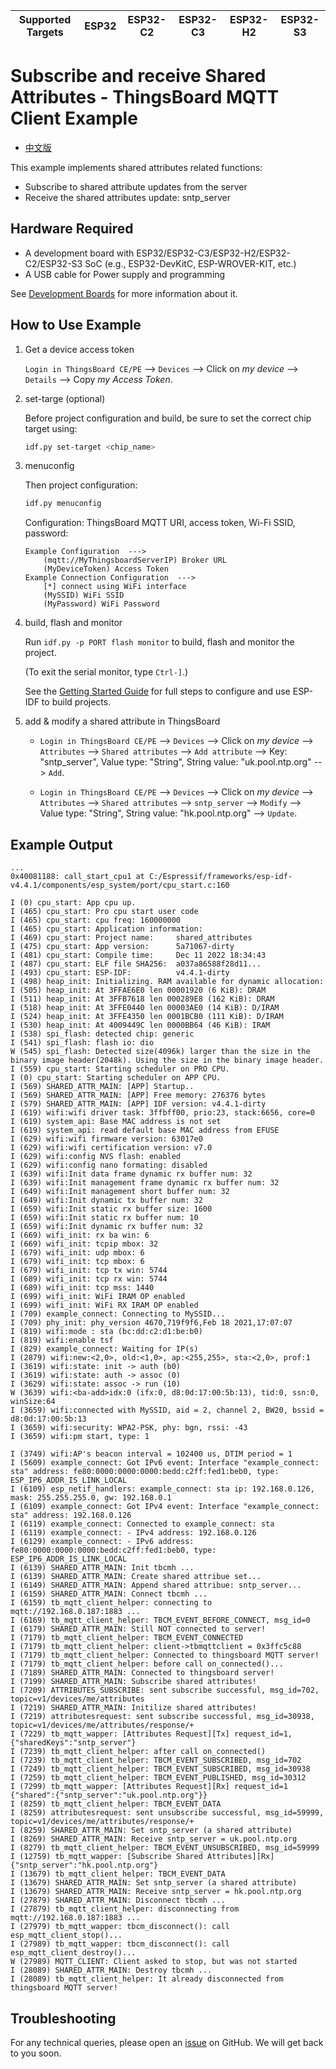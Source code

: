 | Supported Targets | ESP32 | ESP32-C2 | ESP32-C3 | ESP32-H2 | ESP32-S3 |
| ----------------- | ----- | -------- | -------- | -------- | -------- |

# Subscribe and receive Shared Attributes - ThingsBoard MQTT Client Example

* [中文版](./README_CN.md)

This example implements shared attributes related functions:

* Subscribe to shared attribute updates from the server
* Receive the shared attributes update: sntp_server

## Hardware Required

* A development board with ESP32/ESP32-C3/ESP32-H2/ESP32-C2/ESP32-S3 SoC (e.g., ESP32-DevKitC, ESP-WROVER-KIT, etc.)
* A USB cable for Power supply and programming

See [Development Boards](https://www.espressif.com/en/products/devkits) for more information about it.

## How to Use Example

1. Get a device access token

   `Login in ThingsBoard CE/PE` --> `Devices` --> Click on *my device* --> `Details` --> Copy *my Access Token*.

2. set-targe (optional)

   Before project configuration and build, be sure to set the correct chip target using:

   ```bash
   idf.py set-target <chip_name>
   ```

3. menuconfig

   Then project configuration:

   ```bash
   idf.py menuconfig
   ```

   Configuration: ThingsBoard MQTT URI, access token, Wi-Fi SSID, password:

   ```menuconfig
   Example Configuration  --->
       (mqtt://MyThingsboardServerIP) Broker URL
       (MyDeviceToken) Access Token 
   Example Connection Configuration  --->
       [*] connect using WiFi interface
       (MySSID) WiFi SSID 
       (MyPassword) WiFi Password                  
   ```

4. build, flash and monitor

   Run `idf.py -p PORT flash monitor` to build, flash and monitor the project.

   (To exit the serial monitor, type ``Ctrl-]``.)

   See the [Getting Started Guide](https://idf.espressif.com/) for full steps to configure and use ESP-IDF to build projects.

5. add & modify a shared attribute in ThingsBoard

   * `Login in ThingsBoard CE/PE` --> `Devices` --> Click on *my device* --> `Attributes` --> `Shared attributes` --> `Add attribute` --> Key: "sntp_server", Value type: "String", String value: "uk.pool.ntp.org" --> `Add`.

   * `Login in ThingsBoard CE/PE` --> `Devices` --> Click on *my device* --> `Attributes` --> `Shared attributes` --> `sntp_server` --> `Modify` --> Value type: "String", String value: "hk.pool.ntp.org" --> `Update`.

## Example Output

```none
...
0x40081188: call_start_cpu1 at C:/Espressif/frameworks/esp-idf-v4.4.1/components/esp_system/port/cpu_start.c:160

I (0) cpu_start: App cpu up.
I (465) cpu_start: Pro cpu start user code
I (465) cpu_start: cpu freq: 160000000
I (465) cpu_start: Application information:
I (469) cpu_start: Project name:     shared_attributes
I (475) cpu_start: App version:      5a71067-dirty
I (481) cpu_start: Compile time:     Dec 11 2022 18:34:43
I (487) cpu_start: ELF file SHA256:  a037a86588f28d11...
I (493) cpu_start: ESP-IDF:          v4.4.1-dirty
I (498) heap_init: Initializing. RAM available for dynamic allocation:
I (505) heap_init: At 3FFAE6E0 len 00001920 (6 KiB): DRAM
I (511) heap_init: At 3FFB7618 len 000289E8 (162 KiB): DRAM
I (518) heap_init: At 3FFE0440 len 00003AE0 (14 KiB): D/IRAM
I (524) heap_init: At 3FFE4350 len 0001BCB0 (111 KiB): D/IRAM
I (530) heap_init: At 4009449C len 0000BB64 (46 KiB): IRAM
I (538) spi_flash: detected chip: generic
I (541) spi_flash: flash io: dio
W (545) spi_flash: Detected size(4096k) larger than the size in the binary image header(2048k). Using the size in the binary image header.
I (559) cpu_start: Starting scheduler on PRO CPU.
I (0) cpu_start: Starting scheduler on APP CPU.
I (569) SHARED_ATTR_MAIN: [APP] Startup..
I (569) SHARED_ATTR_MAIN: [APP] Free memory: 276376 bytes
I (579) SHARED_ATTR_MAIN: [APP] IDF version: v4.4.1-dirty
I (619) wifi:wifi driver task: 3ffbff00, prio:23, stack:6656, core=0
I (619) system_api: Base MAC address is not set
I (619) system_api: read default base MAC address from EFUSE
I (629) wifi:wifi firmware version: 63017e0
I (629) wifi:wifi certification version: v7.0
I (629) wifi:config NVS flash: enabled
I (629) wifi:config nano formating: disabled
I (639) wifi:Init data frame dynamic rx buffer num: 32
I (639) wifi:Init management frame dynamic rx buffer num: 32
I (649) wifi:Init management short buffer num: 32
I (649) wifi:Init dynamic tx buffer num: 32
I (659) wifi:Init static rx buffer size: 1600
I (659) wifi:Init static rx buffer num: 10
I (659) wifi:Init dynamic rx buffer num: 32
I (669) wifi_init: rx ba win: 6
I (669) wifi_init: tcpip mbox: 32
I (679) wifi_init: udp mbox: 6
I (679) wifi_init: tcp mbox: 6
I (679) wifi_init: tcp tx win: 5744
I (689) wifi_init: tcp rx win: 5744
I (689) wifi_init: tcp mss: 1440
I (699) wifi_init: WiFi IRAM OP enabled
I (699) wifi_init: WiFi RX IRAM OP enabled
I (709) example_connect: Connecting to MySSID...
I (709) phy_init: phy_version 4670,719f9f6,Feb 18 2021,17:07:07
I (819) wifi:mode : sta (bc:dd:c2:d1:be:b0)
I (819) wifi:enable tsf
I (829) example_connect: Waiting for IP(s)
I (2879) wifi:new:<2,0>, old:<1,0>, ap:<255,255>, sta:<2,0>, prof:1
I (3619) wifi:state: init -> auth (b0)
I (3619) wifi:state: auth -> assoc (0)
I (3629) wifi:state: assoc -> run (10)
W (3639) wifi:<ba-add>idx:0 (ifx:0, d8:0d:17:00:5b:13), tid:0, ssn:0, winSize:64
I (3659) wifi:connected with MySSID, aid = 2, channel 2, BW20, bssid = d8:0d:17:00:5b:13
I (3659) wifi:security: WPA2-PSK, phy: bgn, rssi: -43
I (3659) wifi:pm start, type: 1

I (3749) wifi:AP's beacon interval = 102400 us, DTIM period = 1
I (5609) example_connect: Got IPv6 event: Interface "example_connect: sta" address: fe80:0000:0000:0000:bedd:c2ff:fed1:beb0, type: ESP_IP6_ADDR_IS_LINK_LOCAL
I (6109) esp_netif_handlers: example_connect: sta ip: 192.168.0.126, mask: 255.255.255.0, gw: 192.168.0.1
I (6109) example_connect: Got IPv4 event: Interface "example_connect: sta" address: 192.168.0.126
I (6119) example_connect: Connected to example_connect: sta
I (6119) example_connect: - IPv4 address: 192.168.0.126
I (6129) example_connect: - IPv6 address: fe80:0000:0000:0000:bedd:c2ff:fed1:beb0, type: ESP_IP6_ADDR_IS_LINK_LOCAL
I (6139) SHARED_ATTR_MAIN: Init tbcmh ...
I (6139) SHARED_ATTR_MAIN: Create shared attribue set...
I (6149) SHARED_ATTR_MAIN: Append shared attribue: sntp_server...
I (6159) SHARED_ATTR_MAIN: Connect tbcmh ...
I (6159) tb_mqtt_client_helper: connecting to mqtt://192.168.0.187:1883 ...
I (6169) tb_mqtt_client_helper: TBCM_EVENT_BEFORE_CONNECT, msg_id=0
I (6179) SHARED_ATTR_MAIN: Still NOT connected to server!
I (7179) tb_mqtt_client_helper: TBCM_EVENT_CONNECTED
I (7179) tb_mqtt_client_helper: client->tbmqttclient = 0x3ffc5c88
I (7179) tb_mqtt_client_helper: Connected to thingsboard MQTT server!
I (7179) tb_mqtt_client_helper: before call on_connected()...
I (7189) SHARED_ATTR_MAIN: Connected to thingsboard server!
I (7199) SHARED_ATTR_MAIN: Subscribe shared attributes!
I (7209) ATTRIBUTES_SUBSCRIBE: sent subscribe successful, msg_id=702, topic=v1/devices/me/attributes
I (7219) SHARED_ATTR_MAIN: Initilize shared attributes!
I (7219) attributesrequest: sent subscribe successful, msg_id=30938, topic=v1/devices/me/attributes/response/+
I (7229) tb_mqtt_wapper: [Attributes Request][Tx] request_id=1, {"sharedKeys":"sntp_server"}
I (7239) tb_mqtt_client_helper: after call on_connected()
I (7239) tb_mqtt_client_helper: TBCM_EVENT_SUBSCRIBED, msg_id=702
I (7249) tb_mqtt_client_helper: TBCM_EVENT_SUBSCRIBED, msg_id=30938
I (7259) tb_mqtt_client_helper: TBCM_EVENT_PUBLISHED, msg_id=30312
I (7299) tb_mqtt_wapper: [Attributes Request][Rx] request_id=1 {"shared":{"sntp_server":"uk.pool.ntp.org"}}
I (8259) tb_mqtt_client_helper: TBCM_EVENT_DATA
I (8259) attributesrequest: sent unsubscribe successful, msg_id=59999, topic=v1/devices/me/attributes/response/+
I (8259) SHARED_ATTR_MAIN: Set sntp_server (a shared attribute)
I (8269) SHARED_ATTR_MAIN: Receive sntp_server = uk.pool.ntp.org
I (8279) tb_mqtt_client_helper: TBCM_EVENT_UNSUBSCRIBED, msg_id=59999
I (12759) tb_mqtt_wapper: [Subscribe Shared Attributes][Rx] {"sntp_server":"hk.pool.ntp.org"}
I (13679) tb_mqtt_client_helper: TBCM_EVENT_DATA
I (13679) SHARED_ATTR_MAIN: Set sntp_server (a shared attribute)
I (13679) SHARED_ATTR_MAIN: Receive sntp_server = hk.pool.ntp.org
I (27879) SHARED_ATTR_MAIN: Disconnect tbcmh ...
I (27879) tb_mqtt_client_helper: disconnecting from mqtt://192.168.0.187:1883 ...
I (27979) tb_mqtt_wapper: tbcm_disconnect(): call esp_mqtt_client_stop()...
I (27989) tb_mqtt_wapper: tbcm_disconnect(): call esp_mqtt_client_destroy()...
W (27989) MQTT_CLIENT: Client asked to stop, but was not started
I (28089) SHARED_ATTR_MAIN: Destroy tbcmh ...
I (28089) tb_mqtt_client_helper: It already disconnected from thingsboard MQTT server!

```

## Troubleshooting

For any technical queries, please open an [issue](https://github.com/liang-zhu-zi/esp32-thingsboard-mqtt-client/issues) on GitHub. We will get back to you soon.
